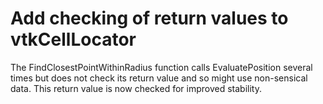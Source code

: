 # Add checking of return values to vtkCellLocator

The FindClosestPointWithinRadius function calls EvaluatePosition several times but does not check its return value and so might use non-sensical data. This return value is now checked for improved stability.
